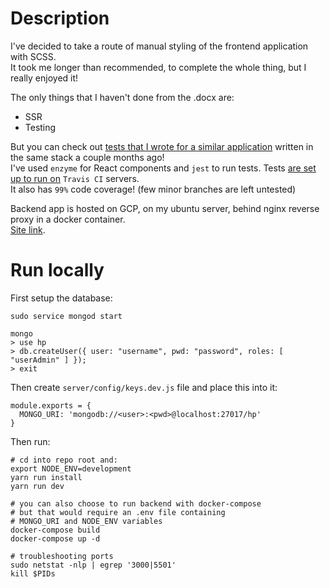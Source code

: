 # Description
I've decided to take a route of manual styling of the frontend application with SCSS.<br/>
It took me longer than recommended, to complete the whole thing, but I really enjoyed it!

The only things that I haven't done from the .docx are:
* SSR
* Testing

But you can check out [tests that I wrote for a similar application](https://github.com/arkadyt/ww.net/tree/master/client/src/components) written in the same stack a couple months ago!<br/>
I've used `enzyme` for React components and `jest` to run tests. Tests [are set up to run on](https://github.com/arkadyt/ww.net/blob/master/.travis.yml) `Travis CI` servers.<br/>
It also has `99%` code coverage! (few minor branches are left untested)

Backend app is hosted on GCP, on my ubuntu server, behind nginx reverse proxy in a docker container.<br/>
[Site link](https://hp.arkadyt.com).

# Run locally

First setup the database:
```
sudo service mongod start

mongo
> use hp
> db.createUser({ user: "username", pwd: "password", roles: [ "userAdmin" ] });
> exit
```

Then create `server/config/keys.dev.js` file and place this into it:
```
module.exports = {
  MONGO_URI: 'mongodb://<user>:<pwd>@localhost:27017/hp'
}
```

Then run:
```
# cd into repo root and:
export NODE_ENV=development
yarn run install
yarn run dev

# you can also choose to run backend with docker-compose
# but that would require an .env file containing
# MONGO_URI and NODE_ENV variables
docker-compose build
docker-compose up -d

# troubleshooting ports
sudo netstat -nlp | egrep '3000|5501'
kill $PIDs
```
